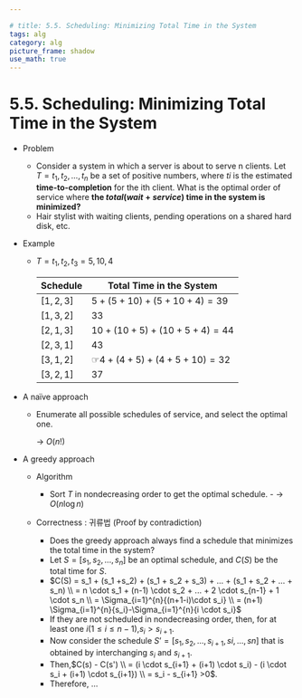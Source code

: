 ```yaml
---

# title: 5.5. Scheduling: Minimizing Total Time in the System 
tags: alg
category: alg
picture_frame: shadow
use_math: true
---
```

# 5.5. Scheduling: Minimizing Total Time in the System 

- Problem
  - Consider a system in which a server is about to serve n clients. Let $T = {t_1, t_2, ..., t_n}$ be a set of positive numbers, where $ti$ is the estimated **time-to-completion** for the ith client. What is the optimal order of service where **the $total (wait+service)$ time in the system is minimized?**
  - Hair stylist with waiting clients, pending operations on a shared hard disk, etc.
- Example
  - $T = {t_1, t_2, t_3} = {5, 10, 4}$

    | Schedule  | Total Time in the System          |
    | --------- | --------------------------------- |
    | $[1, 2, 3]$ | $5 + (5 + 10) + (5 + 10 + 4) = 39$  |
    | $[1, 3, 2]$ | $33$                                |
    | $[2, 1, 3]$ | $10 + (10 + 5) + (10 + 5 + 4) = 44$ |
    | $[2, 3, 1]$ | $43$                                | 
    | $[3, 1, 2]$ | $☞ 4 + (4 + 5) + (4 + 5 + 10) = 32$ |
    | $[3, 2, 1]$ | $37$                                |


- A naïve approach

  - Enumerate all possible schedules of service, and select the optimal one.

    → $O(n!)$


- A greedy approach

  - Algorithm 
    - Sort $T$ in nondecreasing order to get the optimal schedule. - → $O(n \log n)$
  

  - Correctness : 귀류법 (Proof by contradiction)
    - Does the greedy approach always find a schedule that minimizes the total time in the system?
    - Let $S = [s_1, s_2, ..., s_n]$ be an optimal schedule, and $C(S)$ be the total time for $S$. 
    - $C(S) = s_1 + (s_1 +s_2) + (s_1 + s_2 + s_3) + ... + (s_1 + s_2 + ... + s_n) \\ = n \cdot s_1 + (n-1) \cdot s_2 + ... + 2 \cdot s_{n-1} + 1 \cdot s_n \\ = \Sigma_{i=1}^{n}{(n+1-i)\cdot s_i} \\ = (n+1) \Sigma_{i=1}^{n}{s_i}-\Sigma_{i=1}^{n}{i \cdot s_i}$ 
    - If they are not scheduled in nondecreasing order, then, for at least one $i(1≤i≤n-1)$,$s_i >s_{i+1}$.
    - Now consider the schedule $S’ = [s_1, s_2, ..., s_{i+1}, si, ..., sn]$ that is obtained by interchanging $s_i$ and $s_{i+1}$.
    - Then,$C(s) - C(s') \\ = (i \cdot s_{i+1} + (i+1) \cdot s_i) - (i \cdot s_i + (i+1) \cdot s_{i+1}) \\ = s_i - s_{i+1} >0$. 
    - Therefore, ...
